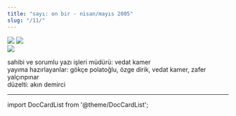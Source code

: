 ```yaml
---
title: "sayı: on bir - nisan/mayıs 2005"
slug: "/11/"
---
```


![](/img/11_kapak.jpg)
![](/img/11_bogaz.jpg)  
![](/img/11_adam.jpg)


sahibi ve sorumlu yazı işleri müdürü: vedat kamer  
yayıma hazırlayanlar: gökçe polatoğlu, özge dirik, vedat kamer, zafer yalçınpınar  
düzelti: akın demirci  

---
import DocCardList from '@theme/DocCardList';

<DocCardList />
